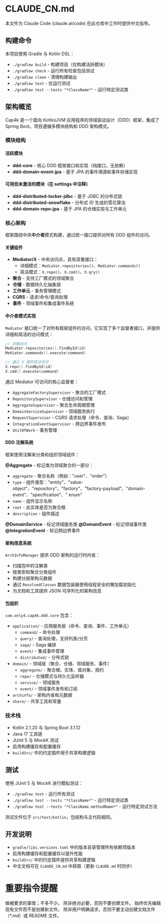 # CLAUDE_CN.md

本文件为 Claude Code (claude.ai/code) 在此仓库中工作时提供中文指导。

## 构建命令

本项目使用 Gradle 与 Kotlin DSL：

- `./gradlew build` - 构建项目（仅构建活跃模块）
- `./gradlew check` - 运行所有检查包括测试
- `./gradlew clean` - 清理构建输出
- `./gradlew test` - 仅运行测试
- `./gradlew test --tests "*ClassName*"` - 运行特定测试类

## 架构概览

Cap4k 是一个面向 Kotlin/JVM 应用程序的领域驱动设计（DDD）框架，集成了 Spring Boot。项目遵循多模块结构和 DDD 架构模式。

### 模块结构

#### 活跃模块

- **ddd-core** - 核心 DDD 框架接口和实现（纯接口，无依赖）
- **ddd-domain-event-jpa** - 基于 JPA 的事件溯源和事件存储实现

#### 可用但未激活的模块（在 settings 中注释）

- **ddd-distributed-locker-jdbc** - 基于 JDBC 的分布式锁
- **ddd-distributed-snowflake** - 分布式 ID 生成的雪花算法
- **ddd-domain-repo-jpa** - 基于 JPA 的仓储实现与工作单元

### 核心架构

框架围绕中央**中介者**模式构建，通过统一接口提供对所有 DDD 组件的访问。

#### 关键组件

- **Mediator/X** - 中央访问点，具有双重接口：
  - 详细模式：`Mediator.repositories()`、`Mediator.commands()`
  - 简洁模式：`X.repo()`、`X.cmd()`、`X.qry()`
- **聚合** - 支持工厂模式的领域聚合
- **仓储** - 数据持久化抽象层
- **工作单元** - 事务管理模式
- **CQRS** - 请求/命令/查询处理
- **事件** - 领域事件和集成事件系统

#### 中介者模式实现

`Mediator` 接口统一了对所有框架组件的访问。它实现了多个监督者接口，并提供详细和简洁的访问模式：

```kotlin
// 详细访问
Mediator.repositories().findById(id)
Mediator.commands().execute(command)

// 通过 X 类的简洁访问
X.repo().findById(id)
X.cmd().execute(command)
```

通过 Mediator 可访问的核心监督者：

- `AggregateFactorySupervisor` - 聚合的工厂模式
- `RepositorySupervisor` - 仓储访问和管理
- `AggregateSupervisor` - 聚合生命周期管理
- `DomainServiceSupervisor` - 领域服务执行
- `RequestSupervisor` - CQRS 请求处理（命令、查询、Saga）
- `IntegrationEventSupervisor` - 跨边界事件发布
- `UnitOfWork` - 事务管理

#### DDD 注解系统

框架使用注解来分类和组织领域组件：

**@Aggregate** - 标记类为领域聚合的一部分：

- `aggregate` - 聚合名称（例如："user"、"order"）
- `type` - 组件类型："entity"、"value-object"、"repository"、"factory"、"factory-payload"、"domain-event"、"specification"、"
  enum"
- `name` - 组件显示名称
- `root` - 此实体是否为聚合根
- `description` - 组件描述

**@DomainService** - 标记领域服务类
**@DomainEvent** - 标记领域事件类
**@IntegrationEvent** - 标记跨边界事件

#### 架构信息系统

`ArchInfoManager` 提供 DDD 架构的运行时内省：

- 扫描包中的注解类
- 按类型和聚合分类组件
- 构建分层架构元数据
- 通过 `ResolvedClasses` 数据包装器使用线程安全的懒加载初始化
- 为文档和工具提供 JSON 可序列化的架构信息

#### 包组织

`com.only4.cap4k.ddd.core` 包含：
- `application/` - 应用服务层（命令、查询、事件、工作单元）
  - `command/` - 命令处理
  - `query/` - 查询处理，支持列表/分页
  - `saga/` - Saga 编排
  - `event/` - 集成事件管理
  - `distributed/` - 分布式锁
- `domain/` - 领域层（聚合、仓储、领域服务、事件）
  - `aggregate/` - 聚合根、实体、值对象、规约
  - `repo/` - 仓储模式与持久化监听器
  - `service/` - 领域服务
  - `event/` - 领域事件发布和订阅
- `archinfo/` - 架构内省和元数据
- `share/` - 共享工具和常量

### 技术栈

- Kotlin 2.1.20 与 Spring Boot 3.1.12
- Java 17 工具链
- JUnit 5 与 MockK 测试
- 启用构建缓存和配置缓存
- `buildSrc/` 中的约定插件用于共享构建逻辑

## 测试

使用 JUnit 5 与 MockK 进行模拟测试：

- `./gradlew test` - 运行所有测试
- `./gradlew test --tests "*ClassName*"` - 运行特定测试类
- `./gradlew test --tests "*ClassName.methodName*"` - 运行特定测试方法

测试文件位于 `src/test/kotlin`，包结构与主代码相同。

## 开发说明

- `gradle/libs.versions.toml` 中的版本目录管理所有依赖项版本
- 启用构建缓存和配置缓存以提升性能
- `buildSrc/` 中的约定插件提供共享构建逻辑
- 中文文档可在 `CLAUDE_CN.md` 中获取（更新 `CLAUDE.md` 时同步）

# 重要指令提醒

做被要求的事情；不多不少。
除非绝对必要，否则不要创建文件。
始终优先编辑现有文件而不是创建新文件。
除非用户明确请求，否则不要主动创建文档文件（*.md）或 README 文件。
